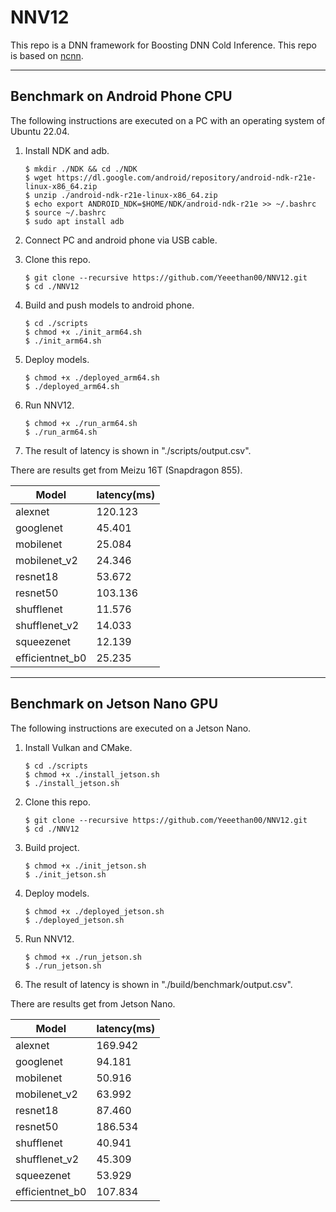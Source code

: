 # NNV12

[//]: # (This repo is the official implementation of ["Boosting DNN Cold Inference on Edge Devices"]&#40;https://arxiv.org/abs/2206.07446&#41;. )
This repo is a DNN framework for Boosting DNN Cold Inference. 
This repo is based on [ncnn](https://github.com/Tencent/ncnn/). 

---
## Benchmark on Android Phone CPU

The following instructions are executed on a PC with an operating system of Ubuntu 22.04.

1. Install NDK and adb. 

    ```shell
    $ mkdir ./NDK && cd ./NDK
    $ wget https://dl.google.com/android/repository/android-ndk-r21e-linux-x86_64.zip
    $ unzip ./android-ndk-r21e-linux-x86_64.zip
    $ echo export ANDROID_NDK=$HOME/NDK/android-ndk-r21e >> ~/.bashrc
    $ source ~/.bashrc
    $ sudo apt install adb
    ```

2. Connect PC and android phone via USB cable. 

3. Clone this repo.

    ```shell
    $ git clone --recursive https://github.com/Yeeethan00/NNV12.git 
    $ cd ./NNV12
    ```

4. Build and push models to android phone.

    ```shell
    $ cd ./scripts
    $ chmod +x ./init_arm64.sh
    $ ./init_arm64.sh
    ```
5. Deploy models.

    ```shell
    $ chmod +x ./deployed_arm64.sh
    $ ./deployed_arm64.sh
    ```

6. Run NNV12.

    ```shell
    $ chmod +x ./run_arm64.sh
    $ ./run_arm64.sh
    ```
7. The result of latency is shown in "./scripts/output.csv". 

There are results get from Meizu 16T (Snapdragon 855).
   
   | Model           | latency(ms) | 
   |-----------------|-------------|
   | alexnet         | 120.123     | 
   | googlenet       | 45.401      |
   | mobilenet       | 25.084      | 
   | mobilenet_v2    | 24.346      |
   | resnet18        | 53.672      | 
   | resnet50        | 103.136     |
   | shufflenet      | 11.576      | 
   | shufflenet_v2   | 14.033      |
   | squeezenet      | 12.139      | 
   | efficientnet_b0 | 25.235      |

---
## Benchmark on Jetson Nano GPU

The following instructions are executed on a Jetson Nano.

1. Install Vulkan and CMake.

    ```shell
    $ cd ./scripts
    $ chmod +x ./install_jetson.sh
    $ ./install_jetson.sh
    ```
   
2. Clone this repo.

    ```shell
    $ git clone --recursive https://github.com/Yeeethan00/NNV12.git 
    $ cd ./NNV12
    ```   

3. Build project.

    ```shell
    $ chmod +x ./init_jetson.sh
    $ ./init_jetson.sh
    ```

4. Deploy models.

    ```shell
    $ chmod +x ./deployed_jetson.sh
    $ ./deployed_jetson.sh
    ```

5. Run NNV12.

    ```shell
    $ chmod +x ./run_jetson.sh
    $ ./run_jetson.sh
    ```

6. The result of latency is shown in "./build/benchmark/output.csv". 

There are results get from Jetson Nano.

   | Model           | latency(ms) | 
   |-----------------|-------------|
   | alexnet         | 169.942     | 
   | googlenet       | 94.181      |
   | mobilenet       | 50.916      | 
   | mobilenet_v2    | 63.992      |
   | resnet18        | 87.460      | 
   | resnet50        | 186.534     |
   | shufflenet      | 40.941      | 
   | shufflenet_v2   | 45.309      |
   | squeezenet      | 53.929      | 
   | efficientnet_b0 | 107.834     |